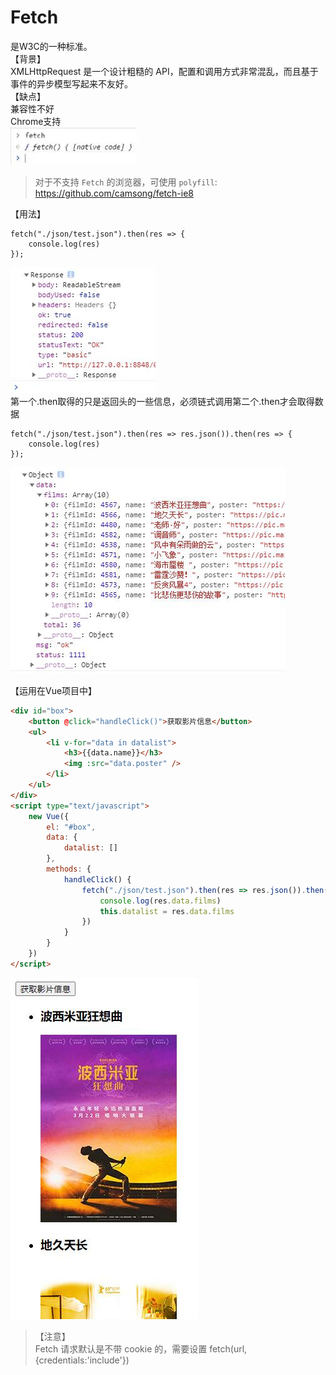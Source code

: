 Fetch  
===

是W3C的一种标准。  
【背景】  
XMLHttpRequest 是一个设计粗糙的 API，配置和调用方式非常混乱，而且基于事件的异步模型写起来不友好。  
【缺点】  
兼容性不好  
Chrome支持  
![](./img/54.jpg)  

>对于不支持 `Fetch` 的浏览器，可使用 `polyfill`:  
>https://github.com/camsong/fetch-ie8  

【用法】  
```JS
fetch("./json/test.json").then(res => {
	console.log(res)
});
```
![](./img/55.jpg)  
第一个.then取得的只是返回头的一些信息，必须链式调用第二个.then才会取得数据  
```JS
fetch("./json/test.json").then(res => res.json()).then(res => {
	console.log(res)
});
```
![](./img/56.jpg)  

【运用在Vue项目中】  
```HTML
<div id="box">
	<button @click="handleClick()">获取影片信息</button>
	<ul>
		<li v-for="data in datalist">
			<h3>{{data.name}}</h3>
			<img :src="data.poster" />
		</li>
	</ul>
</div>
<script type="text/javascript">
	new Vue({
		el: "#box",
		data: {
			datalist: []
		},
		methods: {
			handleClick() {
				fetch("./json/test.json").then(res => res.json()).then(res => {
					console.log(res.data.films)
					this.datalist = res.data.films
				})
			}
		}
	})
</script>
```
![](./img/57.jpg)  

>【注意】  
>Fetch 请求默认是不带 cookie 的，需要设置 fetch(url, {credentials:'include'})  
